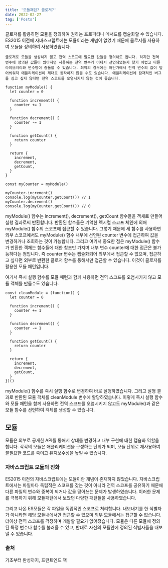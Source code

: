 ```yaml
---
title: '모듈패턴? 클로져?'
date: 2022-02-27
tag: ['Posts']
---
```


클로저를 활용하면 모듈을 정의하여 원하는 프로퍼티나 메서드를 캡슐화할 수 있습니다. ES2015 이전에 자바스크립트에는 모듈이라는 개념이 없었기 때문에 클로저를 사용하여 모듈을 정의하여 사용하였습니다.

```tsx
클로저로 모듈을 생성하지 않고 전역 스코프에 필요한 값들을 정의해도 됩니다. 하지만 전역 변수에 정의된 값들이 많아지면 사용하는 전역 변수가 어디서 선언되었는지 찾기 어렵고 다른 라이브러리와 변수명이 충돌할 수 있습니다. 최악의 경우에는 어딘가에서 전역 변수의 값이 덮어씌워져 애플리케이션이 제대로 동작하지 않을 수도 있습니다. 애플리케이션에 잠재적인 버그를 심고 싶지 않다면 전역 스코프를 오염시키지 않는 것이 좋습니다.
```

```tsx
function myModule() {
  let counter = 0

  function increment() {
    counter += 1
  }

  function decrement() {
    counter -= 1
  }

  function getCount() {
    return counter
  }

  return {
    increment,
    decrement,
    getCount,
  }
}

const myCounter = myModule()

myCounter.increment()
console.log(myCounter.getCount()) // 1
myCounter.decrement()
console.log(myCounter.getCount()) // 0
```

myModule() 함수는 increment(), decrement(), getCount 함수들을 객체로 만들어 실행 결과로써 반환합니다. 반환된 함수들은 기억한 렉시컬 스코프 체인에 의해 myModule() 함수의 스코프에 접근할 수 있습니다. 그렇기 때문에 세 함수를 사용하면 외부 스코프에서도 myModule() 함수 내부에 선언된 counter 변수에 접근하여 값을 변경하거나 조회하는 것이 가능합니다. 그리고 여기서 중요한 점은 myModule() 함수가 반환한 객체는 함수들에 대한 참조만 가지며 내부 변수 counter에 대한 접근은 불가능하다는 점입니다. 즉 counter 변수는 캡슐화되어 외부에서 접근할 수 없으며, 접근하고 싶다면 외부로 반환한 클로저 함수를 통해서만 접근할 수 있습니다. 이것이 클로저를 활용한 모듈 패턴입니다.

여기서 즉시 실행 함수를 모듈 패턴과 함께 사용하면 전역 스코프를 오염시키지 않고 모듈 객체를 만들수도 있습니다.

```tsx
const cleanModule = (function() {
  let counter = 0

  function increment() {
    counter += 1
  }

  function decrement() {
    counter -= 1
  }

  function getCount() {
    return counter
  }

  return {
    increment,
    decrement,
    getCount,
  }
})()
```

myModule() 함수를 즉시 실행 함수로 변경하여 바로 실행하였습니다. 그리고 실행 결과로 반환된 모듈 객체를 cleanModule 변수에 할당하였습니다. 이렇게 즉시 실행 함수와 모듈 패턴을 함께 사용하면 전역 스코프를 오염시키지 않고도 myModule()과 같은 모듈 함수를 선언하여 객체를 생성할 수 있습니다.

## 모듈

모듈은 외부로 공개한 API를 통해서 상태를 변경하고 내부 구현에 대한 캡슐화 역할을 합니다. 각각의 모듈은 애플리케이션을 구성하는 단위가 되며, 모듈 단위로 재사용하여 불필요한 코드를 죽이고 유지보수성을 높일 수 있습니다.

### 자바스크립트 모듈의 진화

ES2015 이전의 자바스크립트에는 모듈이란 개념이 존재하지 않았습니다. 자바스크립트에서는 파일마다 독립적은 스코프를 갖는 것이 아니라 전역 스코프를 공유하기 때문에 다른 파일의 변수와 중복이 되거나 값을 덮어쓰는 문제가 발생하였습니다. 이러한 문제를 극복하기 위해 모듈패턴에서 보았던 다양한 패턴들을 사용하였습니다.

그리고 나온 ES모듈은 각 파일을 독립적인 스코프로 처리합니다. 내보내기를 한 식별자가 아니라면 해당 모듈내에서만 접근할 수 있으며 외부 모듈에서는 접근할 수 없습니다. 더이상 전역 스코프를 걱정하며 개발할 필요가 없어졌습니다. 모듈은 다른 모듈에 정의된 특정 변수나 함수를 불러올 수 있고, 반대로 자신의 모듈안에 정의된 식별자들을 내보낼 수 있습니다.

### 출처

기초부터 완성까지, 프런트엔드 책
